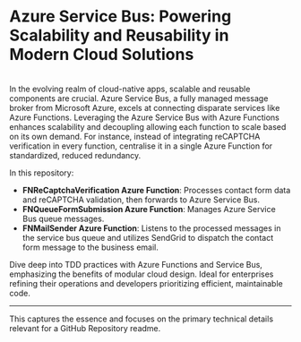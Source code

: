 <h1>Azure Service Bus: Powering Scalability and Reusability in Modern Cloud Solutions</h1>
<br>
In the evolving realm of cloud-native apps, scalable and reusable components are crucial. Azure Service Bus, a fully managed message broker from Microsoft Azure, excels at connecting disparate services like Azure Functions. Leveraging the Azure Service Bus with Azure Functions enhances scalability and decoupling allowing each function to scale based on its own demand. For instance, instead of integrating reCAPTCHA verification in every function, centralise it in a single Azure Function for standardized, reduced redundancy.

In this repository:

- **FNReCaptchaVerification Azure Function**: Processes contact form data and reCAPTCHA validation, then forwards to Azure Service Bus.
- **FNQueueFormSubmission Azure Function**: Manages Azure Service Bus queue messages.
- **FNMailSender Azure Function**: Listens to the processed messages in the service bus queue and utilizes SendGrid to dispatch the contact form message to the business email.

Dive deep into TDD practices with Azure Functions and Service Bus, emphasizing the benefits of modular cloud design. Ideal for enterprises refining their operations and developers prioritizing efficient, maintainable code.

---

This captures the essence and focuses on the primary technical details relevant for a GitHub Repository readme.
